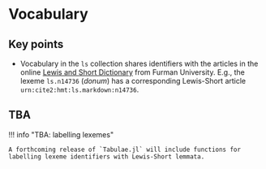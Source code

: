 # Vocabulary

## Key points

- Vocabulary in the `ls` collection shares identifiers with the articles in the online [Lewis and Short Dictionary](http://folio2.furman.edu/lewis-short/index.html) from Furman University. E.g., the lexeme `ls.n14736` (*donum*) has a corresponding Lewis-Short article `urn:cite2:hmt:ls.markdown:n14736`.


## TBA

!!! info "TBA: labelling lexemes"

    A forthcoming release of `Tabulae.jl` will include functions for labelling lexeme identifiers with Lewis-Short lemmata.

